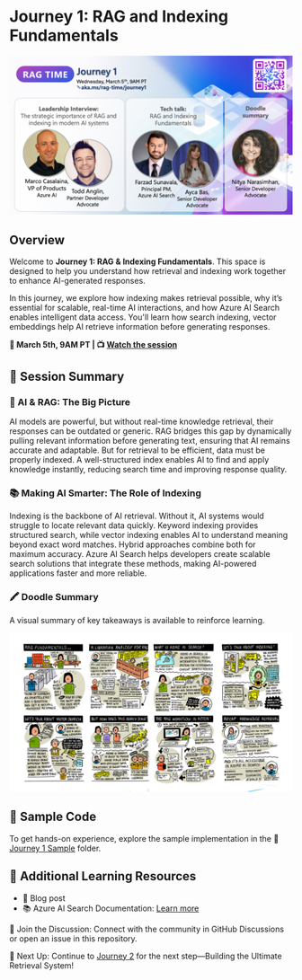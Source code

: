 # Journey 1: RAG and Indexing Fundamentals

![Journey 1 Context](./../images/journey1.png)

## Overview

Welcome to **Journey 1: RAG & Indexing Fundamentals**. This space is designed to help you understand how retrieval and indexing work together to enhance AI-generated responses.

In this journey, we explore how indexing makes retrieval possible, why it’s essential for scalable, real-time AI interactions, and how Azure AI Search enables intelligent data access. You'll learn how search indexing, vector embeddings help AI retrieve information before generating responses.

**📅 March 5th, 9AM PT | 📺 [Watch the session](https://aka.ms/rag-time/journey1)**

## 🎥 Session Summary

### 🎥 AI & RAG: The Big Picture

AI models are powerful, but without real-time knowledge retrieval, their responses can be outdated or generic. RAG bridges this gap by dynamically pulling relevant information before generating text, ensuring that AI remains accurate and adaptable. But for retrieval to be efficient, data must be properly indexed. A well-structured index enables AI to find and apply knowledge instantly, reducing search time and improving response quality.

### 📚 Making AI Smarter: The Role of Indexing

Indexing is the backbone of AI retrieval. Without it, AI systems would struggle to locate relevant data quickly. Keyword indexing provides structured search, while vector indexing enables AI to understand meaning beyond exact word matches. Hybrid approaches combine both for maximum accuracy. Azure AI Search helps developers create scalable search solutions that integrate these methods, making AI-powered applications faster and more reliable.

### 🖍 Doodle Summary

A visual summary of key takeaways is available to reinforce learning.

![Doodle summary journey 1](./../images/visuals/J1-recap.png)

## 📂 Sample Code

To get hands-on experience, explore the sample implementation in the 📂 [Journey 1 Sample](./sample/) folder.

## 🔗 Additional Learning Resources

- 📖 Blog post
- 📚 Azure AI Search Documentation: [Learn more](https://learn.microsoft.com/en-us/azure/search/)

💬 Join the Discussion: Connect with the community in GitHub Discussions or open an issue in this repository.

🚀 Next Up: Continue to [Journey 2](./../Journey%202%20-%20Build%20the%20Ultimate%20Retrieval%20System%20for%20RAG/) for the next step—Building the Ultimate Retrieval System!